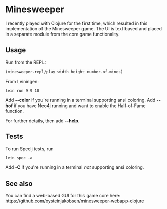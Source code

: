 # Minesweeper

I recently played with Clojure for the first time, which resulted in this implementation of the Minesweeper game.
The UI is text based and placed in a separate module from the core game functionality.

## Usage

Run from the REPL:

```clojure
(minesweeper.repl/play width height number-of-mines)
```

From Leiningen:

```
lein run 9 9 10
```

Add **--color** if you're running in a terminal supporting ansi coloring.
Add **--hof** if you have Neo4j running and want to enable the Hall-of-Fame function.

For further details, then add **--help**.

## Tests

To run Speclj tests, run 

```
lein spec -a
```

Add **-C** if you're running in a terminal _not_ supporting ansi coloring.

## See also

You can find a web-based GUI for this game core here:
https://github.com/oysteinjakobsen/minesweeper-webapp-clojure

